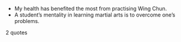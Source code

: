  - My health has benefited the most from practising Wing Chun.
 - A student’s mentality in learning martial arts is to overcome one’s problems.

2 quotes